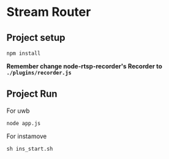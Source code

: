 # Stream Router

## Project setup
```
npm install
```

**Remember change node-rtsp-recorder's Recorder to `./plugins/recorder.js`**

## Project Run

For uwb

```shell
node app.js
```

For instamove

```shell
sh ins_start.sh
```